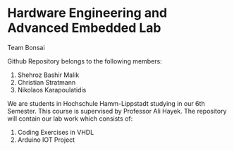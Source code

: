 # Hardware Engineering and Advanced Embedded Lab

Team Bonsai

Github Repository belongs to the following members:
1) Shehroz Bashir Malik
2) Christian Stratmann
3) Nikolaos Karapoulatidis

We are students in Hochschule Hamm-Lippstadt studying in our 6th Semester. This course is supervised by Professor Ali Hayek. The repository will contain our lab work which consists of:

1) Coding Exercises in VHDL
2) Arduino IOT Project
